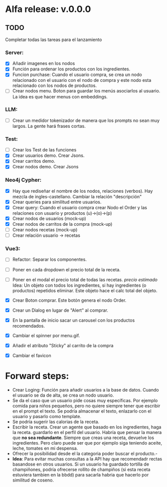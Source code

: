 # Alfa release: v.0.0.0
## TODO

Completar todas las tareas para el lanzamiento

### Server:
- [X] Añadir imagenes en los nodos
- [X] Función para ordenar los productos con los ingredientes.
- [X] Funcion purchase: Cuando el usuario compra, se crea un nodo relacionado con el usuario con el nodo de compra y este nodo esta relacionado con los nodos de productos.
- [ ] Crear nodos menu. Boton para guardar los menús asociarlos al usuario. La idea es que hacer menus con embeddings. 

### LLM:
- [ ] Crear un medidor tokenizador de manera que los prompts no sean muy largos. La gente hará frases cortas. 

### Test:
- [ ] Crear los Test de las funciones
- [X] Crear usuarios demo. Crear Jsons.
- [X] Crear carritos demo. 
- [X] Crear nodos demo. Crear Jsons

### Neo4j Cypher:
- [X] Hay que rediseñar el nombre de los nodos, relaciones (verbos). Hay mezcla de ingles-castellano. Cambiar la relación "descripción"
- [X] Crear queries para similitud entre usuarios.
- [X] Crear query: Cuando el usuario compra crear Nodo el Order y las relaciones con usuario y productos (u)->(o)->(p)
- [X] Crear nodos de usuarios (mock-up)
- [X] Crear nodos de carritos de la compra (mock-up)
- [ ] Crear nodos recetas (mock-up)
- [ ] Crear relación usuario -> recetas

### Vue3:
- [ ] Refactor: Separar los componentes.
- [ ] Poner en cada dropdown el precio total de la receta.
- [ ] Poner en el modal el precio total de todas las recetas. *precio estimado* Idea: Un objeto con todos los ingredientes, si hay ingredientes (o productos) repetidos eliminar. Este objeto hace el calc total del objeto.
- [X] Crear Boton comprar. Este botón genera el nodo Order.
- [X] Crear un Dialog en lugar de "Alert" al comprar.
- [X] En la pantalla de inicio sacar un carousel con los productos recomendados.
- [X] Cambiar el spinner por menu.gif.
- [X] Añadir el atributo "Sticky" al carrito de la compra
- [X] Cambiar el favicon


# Forward steps:
- Crear Loging: Función para añadir usuarios a la base de datos. Cuando el usuario se da de alta, se crea un nodo usuario.
- Se da el caso que un usuario pide cosas muy específicas. Por ejemplo comida para niños pequeños, pero no quiere siempre tener que escribir en el prompt el texto. Se podría almacenar el texto, enlazarlo con el usuario y pasarlo como template.
- Se podría sugerir las calorias de la receta.
- Escribir la receta. Crear un agente que basado en los ingredientes, haga la receta. guardarlo en el perfil del usuario.
Habría que pensar la manera que **no sea redundante**. Siempre que creas una receta, devuelve los ingredientes. Pero claro puede ser que por ejemplo siga teniendo aceite, leche, tomates en mi despensa.
- Ofrecer la posibilidad desde el la categoria poder buscar el producto.-
- **Idea**: Para evitar muchas consultas a la API hay que recomendadr rectas basandose en otros usuarios. Si un usuario ha guardado tortilla de champiñones, podría ofrecerse rollito de champiños (si esta receta estuviera tambien en la bbdd) para sacarla habria que hacerlo por similitud de coseno. 
